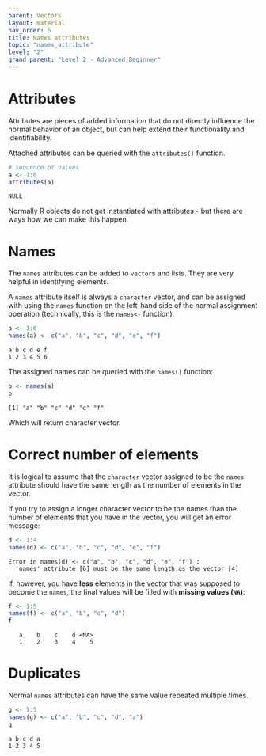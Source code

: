 ```yaml
---
parent: Vectors 
layout: material 
nav_order: 6
title: Names attributes 
topic: "names_attribute"
level: "2"
grand_parent: "Level 2 - Advanced Beginner"
---
```


# Attributes 

Attributes are pieces of added information that do not directly influence the normal behavior of an object, but can help extend their functionality and identifiability.  

Attached attributes can be queried with the `attributes()` function.

```R
# sequence of values
a <- 1:6
attributes(a)
```
```
NULL
```

Normally R objects do not get instantiated with attributes - but there are ways how we can make this happen.

# Names

The `names` attributes can be added to `vector`s and lists. They are very helpful in identifying elements. 

A `names` attribute itself is always a `character` vector, and can be assigned with using  the `names` function on the left-hand side of the normal assignment operation (technically, this is the `names<-` function).

```R
a <- 1:6
names(a) <- c("a", "b", "c", "d", "e", "f")
```
```
a b c d e f 
1 2 3 4 5 6
```

The assigned names can be queried with the `names()` function:

```R
b <- names(a)
b
```
```
[1] "a" "b" "c" "d" "e" "f"
```

Which will return character vector.

# Correct number of elements

It is logical to assume that the `character` vector assigned to be the `names` attribute should have the same length as the number of elements in the vector.

If you try to assign a longer character vector to be the names than the number of elements that you have in the vector, you will get an error message:

```R
d <- 1:4
names(d) <- c("a", "b", "c", "d", "e", "f")
```
```
Error in names(d) <- c("a", "b", "c", "d", "e", "f") : 
  'names' attribute [6] must be the same length as the vector [4]
```

If, however, you have **less** elements in the vector that was supposed to become the `names`, the final values will be filled with **missing values (`NA`)**:

```R
f <- 1:5
names(f) <- c("a", "b", "c", "d")
f
```
```
   a    b    c    d <NA> 
   1    2    3    4    5 

```

# Duplicates

Normal `names` attributes can have the same value repeated multiple times.

```R
g <- 1:5
names(g) <- c("a", "b", "c", "d", "a")
g
```
```
a b c d a 
1 2 3 4 5 
```





